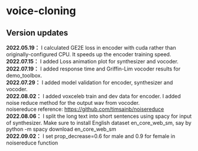 # voice-cloning
## Version updates
**2022.05.19：** I calculated GE2E loss in encoder with cuda rather than originally-configured CPU. It speeds up the encoder training speed.<br>
**2022.07.15：** I added Loss animation plot for synthesizer and vocoder.<br>
**2022.07.19：** I added response time and Griffin-Lim vocoder results for demo_toolbox.<br>
**2022.07.29：** I added model validation for encoder, synthesizer and vocoder.<br>
**2022.08.02：** I added voxceleb train and dev data for encoder. I added noise reduce method for the output wav from vocoder.<br>
noisereduce reference: https://github.com/timsainb/noisereduce<br>
**2022.08.06：** I split the long text into short sentences using spacy for input of synthesizer. Make sure to install English dataset en_core_web_sm, say by python -m spacy download en_core_web_sm<br>
**2022.09.02：** I set prop_decrease=0.6 for male and 0.9 for female in noisereduce function<br>
